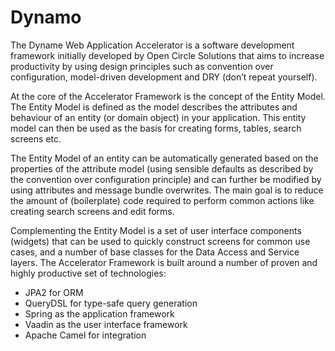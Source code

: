 # Dynamo
The Dyname Web Application Accelerator is a software development framework initially developed by Open Circle Solutions that aims to increase productivity by using design principles such as convention over configuration, model-driven development and DRY (don’t repeat yourself).

At the core of the Accelerator Framework is the concept of the Entity Model. The Entity Model is defined as the model describes the attributes and behaviour of an entity (or domain object) in your application. This entity model can then be used as the basis for creating forms, tables, search screens etc. 

The Entity Model of an entity can be automatically generated based on the properties of the attribute model (using sensible defaults as described by the convention over configuration principle) and can further be modified by using attributes and message bundle overwrites. The main goal is to reduce the amount of (boilerplate) code required to perform common actions like creating search screens and edit forms.

Complementing the Entity Model is a set of user interface components (widgets) that can be used to quickly construct screens for common use cases, and a number of base classes for the Data Access and Service layers. 
The Accelerator Framework is built around a number of proven and highly productive set of technologies:
*	JPA2 for ORM
*	QueryDSL for type-safe query generation
*	Spring as the application framework
*	Vaadin as the user interface framework
*	Apache Camel for integration
